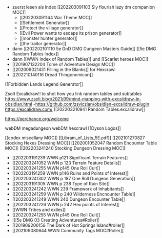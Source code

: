 
- zuerst lesen als Index [[202203091103 Sly flourish lazy dm companion MOC]]
	- [[202203091144 War Theme MOC]]
	- [[Settlement Generator]]
	- [[Protect the village generator]] 
	- [[Evil Power wants to escape its prison generator]] 
	- [[monster hunter generator]]
	- [[the traitor generator]]
- dann [[202202101110 5e DnD DMG Dungeon Masters Guide]] [[5e DMG Random Tables Index]]
- dann [[WWN Index of Random Tables]] und [[Scarlet heroes MOC]]
- [[201907132204 Tome of Adventure Design MOC]]
- [[202009021431 Filling in the Blanks]] for Hexcrawl
- [[202210140116 Dread Thingonomicon]]

[[Forbidden Lands Legend Generator]]


Zsolt Excalidraw!! to shot how you link random tables and subtables
https://www.zsolt.blog/2021/09/mind-mapping-with-excalidraw-in-obsidian.html
-https://github.com/zsviczian/obsidian-excalidraw-plugin
https://excalidraw.com/
[[202203210941 Random Tables.excalidraw]]

https://perchance.org/welcome

webDM megadungeon
webDM hexcrawl
[[Dyson Logos]]

[[codex miscellany MOC]]
[[Libram_of_Lists_5E.pdf]]
[[202101270827 Stocking Hexes Dressing MOC]]
[[202001052047 Random Encounter Table MOC]]
[[202203241240 Stocking Dungeon Dressing MOC]]

- [[202203191239 WWN p121 Significant Terrain Features]]
- [[202203241052 WWN p 123 Terrain Feature Details]]
- [[202203241255 WWN p145 One Roll Cult]]
- [[202203191259 WWN p146 Ruins and Points of Interest]]
- [[202203241302 WWN p 187 One Roll Dungeon Generation]]
- [[202203191305 WWN p 238 Type of Ruin Site]]
- [[202203241242 WWN 239 Framework of Inhabitants]]
- [[202203241259 WWN p 240 Wilderness Encnounter Table]]
- [[202203241249 WWN 240 Dungeon Encounter Table]]
- [[202203241226 WWN p 242 Hex points of Interest]]
- [[WWN Tribes and exiles]]
- [[202203241255 WWN p145 One Roll Cult]]
- ![[5e DMG 03 Creating Adventures#Roller]]
- [[201909200156 The Dark of Hot Springs Island#roller]]
- [[202109080644 WWN Community Tags MOC#Roller]]